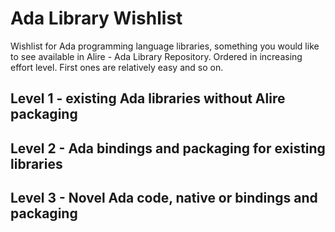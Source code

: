 # Ada Library Wishlist
Wishlist for Ada programming language libraries, something you would like to see available in Alire - Ada Library Repository. Ordered in increasing effort level. First ones are relatively easy and so on.

## Level 1 - existing Ada libraries without Alire packaging


## Level 2 - Ada bindings and packaging for existing libraries

## Level 3 - Novel Ada code, native or bindings and packaging
